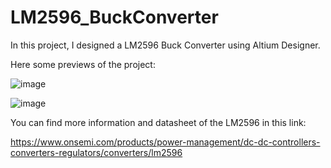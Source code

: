 # LM2596_BuckConverter


In this project, I designed a LM2596 Buck Converter using Altium Designer.

Here some previews of the project:


![image](https://user-images.githubusercontent.com/59101099/123970110-851b3380-d9c1-11eb-9f9f-ad7cdd9806a2.png)

![image](https://user-images.githubusercontent.com/59101099/123970037-746abd80-d9c1-11eb-98bd-70de9074ddff.png)


You can find more information and datasheet of the LM2596 in this link:

https://www.onsemi.com/products/power-management/dc-dc-controllers-converters-regulators/converters/lm2596

